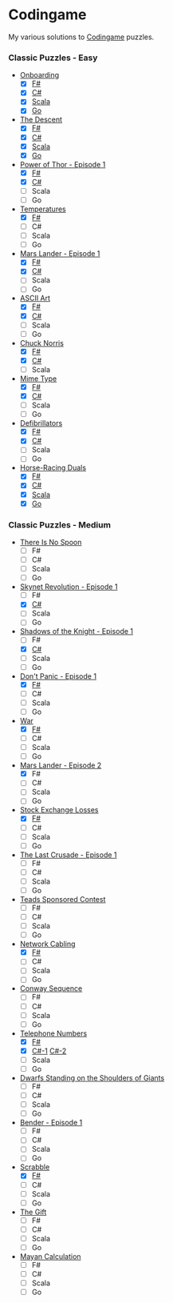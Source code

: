 # Codingame

My various solutions to [Codingame](https://www.codingame.com) puzzles.

### Classic Puzzles - Easy
- [Onboarding](https://www.codingame.com/training/easy/onboarding)
  - [x] [F#](https://github.com/jasondown/codingame/blob/master/fsharp/classic_puzzles_easy/Onboarding.fsx)
  - [x] [C#](https://github.com/jasondown/codingame/blob/master/csharp/classic_puzzles_easy/Onboarding.cs)
  - [x] [Scala](https://github.com/jasondown/codingame/blob/master/scala/classic_puzzles_easy/Onboarding.scala)
  - [x] [Go](https://github.com/jasondown/codingame/blob/master/go/classic_puzzles_easy/Onboarding.go)
- [The Descent](https://www.codingame.com/training/easy/the-descent)
  - [x] [F#](https://github.com/jasondown/codingame/blob/master/fsharp/classic_puzzles_easy/TheDescent.fsx)
  - [x] [C#](https://github.com/jasondown/codingame/blob/master/csharp/classic_puzzles_easy/TheDescent.cs)
  - [x] [Scala](https://github.com/jasondown/codingame/blob/master/scala/classic_puzzles_easy/TheDescent.scala)
  - [x] [Go](https://github.com/jasondown/codingame/blob/master/go/classic_puzzles_easy/TheDescent.go)
- [Power of Thor - Episode 1](https://www.codingame.com/training/easy/power-of-thor-episode-1)
  - [x] [F#](https://github.com/jasondown/codingame/blob/master/fsharp/classic_puzzles_easy/PowerOfThor_Episode1.fsx)
  - [x] [C#](https://github.com/jasondown/codingame/blob/master/csharp/classic_puzzles_easy/PowerOfThor_Episode1.cs)
  - [ ] Scala
  - [ ] Go
- [Temperatures](https://www.codingame.com/training/easy/temperatures)
  - [x] [F#](https://github.com/jasondown/codingame/blob/master/fsharp/classic_puzzles_easy/Temperatures.fsx)
  - [ ] C#
  - [ ] Scala
  - [ ] Go
- [Mars Lander - Episode 1](https://www.codingame.com/training/easy/mars-lander-episode-1)
  - [x] [F#](https://github.com/jasondown/codingame/blob/master/fsharp/classic_puzzles_easy/MarsLander_Episode1.fsx)
  - [x] [C#](https://github.com/jasondown/codingame/blob/master/csharp/classic_puzzles_easy/MarsLander_Episode1.cs)
  - [ ] Scala
  - [ ] Go
- [ASCII Art](https://www.codingame.com/training/easy/ascii-art)
  - [x] [F#](https://github.com/jasondown/codingame/blob/master/fsharp/classic_puzzles_easy/AsciiArt.fsx)
  - [x] [C#](https://github.com/jasondown/codingame/blob/master/csharp/classic_puzzles_easy/AsciiArt.cs)
  - [ ] Scala
  - [ ] Go
- [Chuck Norris](https://www.codingame.com/training/easy/chuck-norris)
  - [x] [F#](https://github.com/jasondown/codingame/blob/master/fsharp/classic_puzzles_easy/ChuckNorris.fsx)
  - [x] [C#](https://github.com/jasondown/codingame/blob/master/csharp/classic_puzzles_easy/ChuckNorris.cs)
  - [ ] Scala
- [Mime Type](https://www.codingame.com/training/easy/mime-type)
  - [x] [F#](https://github.com/jasondown/codingame/blob/master/fsharp/classic_puzzles_easy/MimeType.fsx)
  - [x] [C#](https://github.com/jasondown/codingame/blob/master/csharp/classic_puzzles_easy/MimeType.cs)
  - [ ] Scala
  - [ ] Go
- [Defibrillators](https://www.codingame.com/training/easy/defibrillators)
  - [x] [F#](https://github.com/jasondown/codingame/blob/master/fsharp/classic_puzzles_easy/Defibrillators.fsx)
  - [x] [C#](https://github.com/jasondown/codingame/blob/master/csharp/classic_puzzles_easy/Defibrillators.cs)
  - [ ] Scala
  - [ ] Go
- [Horse-Racing Duals](https://www.codingame.com/training/easy/horse-racing-duals)
  - [x] [F#](https://github.com/jasondown/codingame/blob/master/fsharp/classic_puzzles_easy/HorseRacingDuals.fsx)
  - [x] [C#](https://github.com/jasondown/codingame/blob/master/csharp/classic_puzzles_easy/HorseRacingDuals.cs)
  - [x] [Scala](https://github.com/jasondown/codingame/blob/master/scala/classic_puzzles_easy/HorseRacingDuals.scala)
  - [x] [Go](https://github.com/jasondown/codingame/blob/master/go/classic_puzzles_easy/HorseRacingDuals.go)

### Classic Puzzles - Medium
- [There Is No Spoon](https://www.codingame.com/training/medium/there-is-no-spoon-episode-1)
  - [ ] F#
  - [ ] C#
  - [ ] Scala
  - [ ] Go
- [Skynet Revolution - Episode 1](https://www.codingame.com/training/medium/skynet-revolution-episode-1)
  - [ ] F#
  - [x] [C#](https://github.com/jasondown/codingame/blob/master/csharp/classic_puzzles_medium/SkynetRevolution_Episode1.cs)
  - [ ] Scala
  - [ ] Go
- [Shadows of the Knight - Episode 1](https://www.codingame.com/training/medium/shadows-of-the-knight-episode-1)
  - [ ] F#
  - [x] [C#](https://github.com/jasondown/codingame/blob/master/csharp/classic_puzzles_medium/ShadowsOfTheKnight_Episode1.cs)
  - [ ] Scala
  - [ ] Go
- [Don't Panic - Episode 1](https://www.codingame.com/training/medium/don't-panic-episode-1)
  - [x] [F#](https://github.com/jasondown/codingame/blob/master/fsharp/classic_puzzles_medium/DontPanic.fsx)
  - [ ] C#
  - [ ] Scala
  - [ ] Go
- [War](https://www.codingame.com/training/medium/winamax-battle)
  - [x] [F#](https://github.com/jasondown/codingame/blob/master/fsharp/classic_puzzles_medium/War.fsx)
  - [ ] C#
  - [ ] Scala
  - [ ] Go
- [Mars Lander - Episode 2](https://www.codingame.com/training/medium/mars-lander-episode-2)
  - [x] F#
  - [ ] C#
  - [ ] Scala
  - [ ] Go
- [Stock Exchange Losses](https://www.codingame.com/training/medium/stock-exchange-losses)
  - [x] [F#](https://github.com/jasondown/codingame/blob/master/fsharp/classic_puzzles_medium/StockExchangeLosses.fsx)
  - [ ] C#
  - [ ] Scala
  - [ ] Go
- [The Last Crusade - Episode 1](https://www.codingame.com/training/medium/the-last-crusade-episode-1)
  - [ ] F#
  - [ ] C#
  - [ ] Scala
  - [ ] Go
- [Teads Sponsored Contest](https://www.codingame.com/training/medium/teads-sponsored-contest)
  - [ ] F#
  - [ ] C#
  - [ ] Scala
  - [ ] Go
- [Network Cabling](https://www.codingame.com/training/medium/network-cabling)
  - [x] [F#](https://github.com/jasondown/codingame/blob/master/fsharp/classic_puzzles_medium/NetworkCabling.fsx)
  - [ ] C#
  - [ ] Scala
  - [ ] Go
- [Conway Sequence](https://www.codingame.com/training/medium/conway-sequence)
  - [ ] F#
  - [ ] C#
  - [ ] Scala
  - [ ] Go
- [Telephone Numbers](https://www.codingame.com/training/medium/telephone-numbers)
  - [x] [F#](https://github.com/jasondown/codingame/blob/master/fsharp/classic_puzzles_medium/TelephoneNumbers.fsx)
  - [x] [C#-1](https://github.com/jasondown/codingame/blob/master/csharp/classic_puzzles_medium/TelephoneNumbers.cs) [C#-2](https://github.com/jasondown/codingame/blob/master/csharp/classic_puzzles_medium/TelephoneNumbers_solution2.cs)
  - [ ] Scala
  - [ ] Go
- [Dwarfs Standing on the Shoulders of Giants](https://www.codingame.com/training/medium/dwarfs-standing-on-the-shoulders-of-giants)
  - [ ] F#
  - [ ] C#
  - [ ] Scala
  - [ ] Go
- [Bender - Episode 1](https://www.codingame.com/training/medium/bender-episode-1)
  - [ ] F#
  - [ ] C#
  - [ ] Scala
  - [ ] Go
- [Scrabble](https://www.codingame.com/training/medium/scrabble)
  - [x] [F#](https://github.com/jasondown/codingame/blob/master/fsharp/classic_puzzles_medium/Scrabble.fsx)
  - [ ] C#
  - [ ] Scala
  - [ ] Go
- [The Gift](https://www.codingame.com/training/medium/the-gift)
  - [ ] F#
  - [ ] C#
  - [ ] Scala
  - [ ] Go
- [Mayan Calculation](https://www.codingame.com/training/medium/mayan-calculation)
  - [ ] F#
  - [ ] C#
  - [ ] Scala
  - [ ] Go
